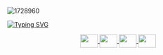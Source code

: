 ![1728960](https://github.com/osman-tkdmr/osman-tkdmr/assets/67903397/f3d62163-1b89-4f9f-bff6-7aff46236f00)


[![Typing SVG](https://readme-typing-svg.demolab.com/?lines=Merhaba+ben+Osman;Veri+bilimi+alanında+kendimi+geliştiriyorum)](https://git.io/typing-svg)




<p align="center">
  <a href="https://www.linkedin.com/in/osman-tekdamar-324ba4251" target="blank">
    <img align="center" src="https://cdn.jsdelivr.net/npm/simple-icons@3.0.1/icons/linkedin.svg" alt="" height="30" width="40" />
  </a>
  <a href="https://www.kaggle.com/osmantekdamar" target="blank">
    <img align="center" src="https://cdn.jsdelivr.net/npm/simple-icons@3.0.1/icons/kaggle.svg" alt="" height="30" width="40" />
  </a>
  <a href="https://leetcode.com/osman_tkdmr/" target="blank">
    <img align="center" src="https://cdn.jsdelivr.net/npm/simple-icons@3.0.1/icons/leetcode.svg" alt="" height="30" width="40" />
  </a>
  <a href="https://www.instagram.com/osman_tkdmr/#" target="blank">
    <img align="center" src="https://cdn.jsdelivr.net/npm/simple-icons@3.0.1/icons/instagram.svg" alt="" height="30" width="40" />
  </a>
</p>
